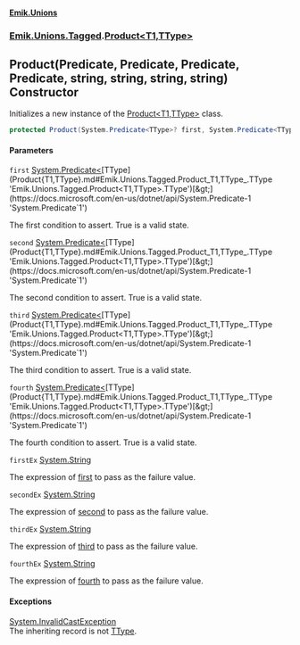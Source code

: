 #### [Emik.Unions](index.md 'index')
### [Emik.Unions.Tagged](Emik.Unions.Tagged.md 'Emik.Unions.Tagged').[Product&lt;T1,TType&gt;](Product{T1,TType}.md 'Emik.Unions.Tagged.Product<T1,TType>')

## Product(Predicate<TType>, Predicate<TType>, Predicate<TType>, Predicate<TType>, string, string, string, string) Constructor

Initializes a new instance of the [Product&lt;T1,TType&gt;](Product{T1,TType}.md 'Emik.Unions.Tagged.Product<T1,TType>') class.

```csharp
protected Product(System.Predicate<TType>? first, System.Predicate<TType>? second=null, System.Predicate<TType>? third=null, System.Predicate<TType>? fourth=null, string? firstEx=null, string? secondEx=null, string? thirdEx=null, string? fourthEx=null);
```
#### Parameters

<a name='Emik.Unions.Tagged.Product_T1,TType_.Product(System.Predicate_TType_,System.Predicate_TType_,System.Predicate_TType_,System.Predicate_TType_,string,string,string,string).first'></a>

`first` [System.Predicate&lt;](https://docs.microsoft.com/en-us/dotnet/api/System.Predicate-1 'System.Predicate`1')[TType](Product{T1,TType}.md#Emik.Unions.Tagged.Product_T1,TType_.TType 'Emik.Unions.Tagged.Product<T1,TType>.TType')[&gt;](https://docs.microsoft.com/en-us/dotnet/api/System.Predicate-1 'System.Predicate`1')

The first condition to assert. True is a valid state.

<a name='Emik.Unions.Tagged.Product_T1,TType_.Product(System.Predicate_TType_,System.Predicate_TType_,System.Predicate_TType_,System.Predicate_TType_,string,string,string,string).second'></a>

`second` [System.Predicate&lt;](https://docs.microsoft.com/en-us/dotnet/api/System.Predicate-1 'System.Predicate`1')[TType](Product{T1,TType}.md#Emik.Unions.Tagged.Product_T1,TType_.TType 'Emik.Unions.Tagged.Product<T1,TType>.TType')[&gt;](https://docs.microsoft.com/en-us/dotnet/api/System.Predicate-1 'System.Predicate`1')

The second condition to assert. True is a valid state.

<a name='Emik.Unions.Tagged.Product_T1,TType_.Product(System.Predicate_TType_,System.Predicate_TType_,System.Predicate_TType_,System.Predicate_TType_,string,string,string,string).third'></a>

`third` [System.Predicate&lt;](https://docs.microsoft.com/en-us/dotnet/api/System.Predicate-1 'System.Predicate`1')[TType](Product{T1,TType}.md#Emik.Unions.Tagged.Product_T1,TType_.TType 'Emik.Unions.Tagged.Product<T1,TType>.TType')[&gt;](https://docs.microsoft.com/en-us/dotnet/api/System.Predicate-1 'System.Predicate`1')

The third condition to assert. True is a valid state.

<a name='Emik.Unions.Tagged.Product_T1,TType_.Product(System.Predicate_TType_,System.Predicate_TType_,System.Predicate_TType_,System.Predicate_TType_,string,string,string,string).fourth'></a>

`fourth` [System.Predicate&lt;](https://docs.microsoft.com/en-us/dotnet/api/System.Predicate-1 'System.Predicate`1')[TType](Product{T1,TType}.md#Emik.Unions.Tagged.Product_T1,TType_.TType 'Emik.Unions.Tagged.Product<T1,TType>.TType')[&gt;](https://docs.microsoft.com/en-us/dotnet/api/System.Predicate-1 'System.Predicate`1')

The fourth condition to assert. True is a valid state.

<a name='Emik.Unions.Tagged.Product_T1,TType_.Product(System.Predicate_TType_,System.Predicate_TType_,System.Predicate_TType_,System.Predicate_TType_,string,string,string,string).firstEx'></a>

`firstEx` [System.String](https://docs.microsoft.com/en-us/dotnet/api/System.String 'System.String')

The expression of [first](Product{T1,TType}..ctor(Predicate{TType},Predicate{TType},Predicate{TType},Predicate{TType},string,string,string,string).md#Emik.Unions.Tagged.Product_T1,TType_.Product(System.Predicate_TType_,System.Predicate_TType_,System.Predicate_TType_,System.Predicate_TType_,string,string,string,string).first 'Emik.Unions.Tagged.Product<T1,TType>.Product(System.Predicate<TType>, System.Predicate<TType>, System.Predicate<TType>, System.Predicate<TType>, string, string, string, string).first') to pass as the failure value.

<a name='Emik.Unions.Tagged.Product_T1,TType_.Product(System.Predicate_TType_,System.Predicate_TType_,System.Predicate_TType_,System.Predicate_TType_,string,string,string,string).secondEx'></a>

`secondEx` [System.String](https://docs.microsoft.com/en-us/dotnet/api/System.String 'System.String')

The expression of [second](Product{T1,TType}..ctor(Predicate{TType},Predicate{TType},Predicate{TType},Predicate{TType},string,string,string,string).md#Emik.Unions.Tagged.Product_T1,TType_.Product(System.Predicate_TType_,System.Predicate_TType_,System.Predicate_TType_,System.Predicate_TType_,string,string,string,string).second 'Emik.Unions.Tagged.Product<T1,TType>.Product(System.Predicate<TType>, System.Predicate<TType>, System.Predicate<TType>, System.Predicate<TType>, string, string, string, string).second') to pass as the failure value.

<a name='Emik.Unions.Tagged.Product_T1,TType_.Product(System.Predicate_TType_,System.Predicate_TType_,System.Predicate_TType_,System.Predicate_TType_,string,string,string,string).thirdEx'></a>

`thirdEx` [System.String](https://docs.microsoft.com/en-us/dotnet/api/System.String 'System.String')

The expression of [third](Product{T1,TType}..ctor(Predicate{TType},Predicate{TType},Predicate{TType},Predicate{TType},string,string,string,string).md#Emik.Unions.Tagged.Product_T1,TType_.Product(System.Predicate_TType_,System.Predicate_TType_,System.Predicate_TType_,System.Predicate_TType_,string,string,string,string).third 'Emik.Unions.Tagged.Product<T1,TType>.Product(System.Predicate<TType>, System.Predicate<TType>, System.Predicate<TType>, System.Predicate<TType>, string, string, string, string).third') to pass as the failure value.

<a name='Emik.Unions.Tagged.Product_T1,TType_.Product(System.Predicate_TType_,System.Predicate_TType_,System.Predicate_TType_,System.Predicate_TType_,string,string,string,string).fourthEx'></a>

`fourthEx` [System.String](https://docs.microsoft.com/en-us/dotnet/api/System.String 'System.String')

The expression of [fourth](Product{T1,TType}..ctor(Predicate{TType},Predicate{TType},Predicate{TType},Predicate{TType},string,string,string,string).md#Emik.Unions.Tagged.Product_T1,TType_.Product(System.Predicate_TType_,System.Predicate_TType_,System.Predicate_TType_,System.Predicate_TType_,string,string,string,string).fourth 'Emik.Unions.Tagged.Product<T1,TType>.Product(System.Predicate<TType>, System.Predicate<TType>, System.Predicate<TType>, System.Predicate<TType>, string, string, string, string).fourth') to pass as the failure value.

#### Exceptions

[System.InvalidCastException](https://docs.microsoft.com/en-us/dotnet/api/System.InvalidCastException 'System.InvalidCastException')  
The inheriting record is not [TType](Product{T1,TType}.md#Emik.Unions.Tagged.Product_T1,TType_.TType 'Emik.Unions.Tagged.Product<T1,TType>.TType').